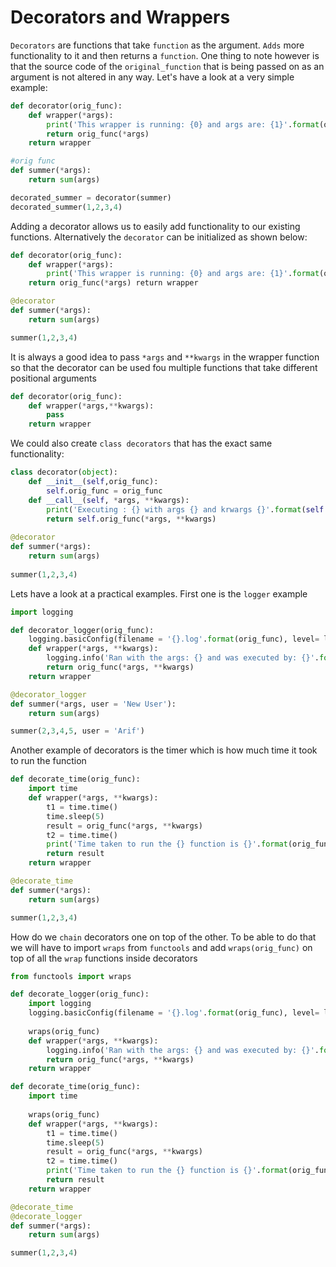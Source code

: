 # Decorators and Wrappers
`Decorators` are functions that take `function` as the argument. `Adds` more functionality to it and then returns a `function`. One thing 
to note however is that the source code of the `original_function` that is being passed on as an argument is not altered in any way.
Let's have a look at a very simple example:
```python
def decorator(orig_func):
	def wrapper(*args):
		print('This wrapper is running: {0} and args are: {1}'.format(orig_func.__name__, args))
		return orig_func(*args)
	return wrapper

#orig func
def summer(*args):
	return sum(args)

decorated_summer = decorator(summer)
decorated_summer(1,2,3,4)
```
Adding a decorator allows us to easily add functionality to our existing functions. Alternatively the `decorator` can be initialized as 
shown below:
```python
def decorator(orig_func): 
	def wrapper(*args):  
		print('This wrapper is running: {0} and args are: {1}'.format(orig_func.__name__, args))
	return orig_func(*args) return wrapper

@decorator 
def summer(*args): 
	return sum(args)

summer(1,2,3,4)
```
It is always a good idea to pass `*args` and `**kwargs` in the wrapper function so that the decorator can be used fou multiple functions
that take different positional arguments
```python
def decorator(orig_func):
	def wrapper(*args,**kwargs):
		pass
	return wrapper 
```
We could also create `class decorators` that has the exact same functionality:
```python
class decorator(object):
	def __init__(self,orig_func):
		self.orig_func = orig_func
	def __call__(self, *args, **kwargs):
		print('Executing : {} with args {} and krwargs {}'.format(self.orig_func.__name__,args,kwargs))
		return self.orig_func(*args, **kwargs)
	
@decorator
def summer(*args):
	return sum(args)
	
summer(1,2,3,4)
```
Lets have a look at a practical examples. First one is the `logger` example 
```python
import logging

def decorator_logger(orig_func):
	logging.basicConfig(filename = '{}.log'.format(orig_func), level= logging.INFO)
	def wrapper(*args, **kwargs):
		logging.info('Ran with the args: {} and was executed by: {}'.format(args, kwargs))
		return orig_func(*args, **kwargs)
	return wrapper

@decorator_logger
def summer(*args, user = 'New User'):
	return sum(args)

summer(2,3,4,5, user = 'Arif')

```
Another example of decorators is the timer which is how much time it took to run the function
```python
def decorate_time(orig_func):
	import time 
	def wrapper(*args, **kwargs):
		t1 = time.time()
		time.sleep(5)
		result = orig_func(*args, **kwargs)
		t2 = time.time()
		print('Time taken to run the {} function is {}'.format(orig_func.__name__, t2-t1))
		return result
	return wrapper

@decorate_time
def summer(*args):
	return sum(args)

summer(1,2,3,4)
```
How do we `chain` decorators one on top of the other. To be able to do that we will have to import `wraps` from `functools` and add `wraps(orig_func)` on top of all the `wrap` functions inside decorators
```python
from functools import wraps 

def decorate_logger(orig_func):
	import logging
	logging.basicConfig(filename = '{}.log'.format(orig_func), level= logging.INFO)
	
	wraps(orig_func)
	def wrapper(*args, **kwargs):
		logging.info('Ran with the args: {} and was executed by: {}'.format(args, kwargs))
		return orig_func(*args, **kwargs)
	return wrapper

def decorate_time(orig_func): 
	import time
	
	wraps(orig_func)
	def wrapper(*args, **kwargs):  
		t1 = time.time()
		time.sleep(5)
		result = orig_func(*args, **kwargs)
		t2 = time.time()
		print('Time taken to run the {} function is {}'.format(orig_func.__name__, t2-t1))
		return result
	return wrapper

@decorate_time
@decorate_logger
def summer(*args):
	return sum(args)

summer(1,2,3,4)


```

